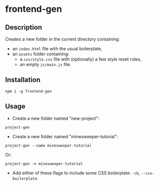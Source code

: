 # frontend-gen

## Description

Creates a new folder in the current directory containing:
- an `index.html` file with the usual boilerplate,
- an `assets` folder containing:
  - a `css/style.css` file with (optionally) a few style reset rules,
  - an empty `js/main.js` file.

## Installation

```
npm i -g frontend-gen
```

## Usage
- Create a new folder named "new-project":
```
project-gen
```
- Create a new folder named "minesweeper-tutorial":
```
project-gen --name minesweeper-tutorial
```
Or:
```
project-gen -n minesweeper-tutorial
```
- Add either of these flags to include some CSS boilerplate: `-cb`, `--css-boilerplate`.
